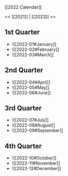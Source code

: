[[2022 Calendar]]

<<︎ [[2021]] | [[2023]] >>

## 1st Quarter
- ![[2022-01#January]]
- ![[2022-02#February]]
- ![[2022-03#March]]

## 2nd Quarter
- ![[2022-04#April]]
- ![[2022-05#May]]
- ![[2022-06#June]]

## 3rd Quarter
- ![[2022-07#July]]
- ![[2022-08#August]]
- ![[2022-09#September]]

## 4th Quarter
- ![[2022-10#October]]
- ![[2022-11#November]]
- ![[2022-12#December]]
